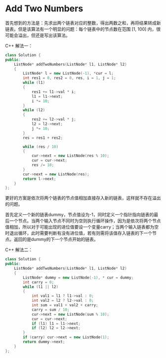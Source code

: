 # Add Two Numbers

首先想到的方法是：先求出两个链表对应的整数，得出两数之和，再将结果转成新链表。但是该算法有一个明显的问题：每个链表中的节点数在范围 [1, 100] 内，很可能会溢出，但还是写出该算法。

C++ 解法一：

```c++
class Solution {
public:
    ListNode* addTwoNumbers(ListNode* l1, ListNode* l2)
    {
        ListNode* l = new ListNode(-1), *cur = l;
        int res1 = 0, res2 = 0, res, i = 1, j = 1;
        while (l1)
        {
            res1 += l1->val * i;
            l1 = l1->next;
            i *= 10;
        }
        while (l2)
        {
            res2 += l2->val * j;
            l2 = l2->next;
            j *= 10;
        }
        res = res1 + res2;

        while (res / 10)
        {
            cur->next = new ListNode(res % 10);
            cur = cur->next;
            res /= 10;
        }
        cur->next = new ListNode(res);
        return l->next;
    }
};
```
更好的方案是依次将两个链表的节点值相加直接存入新的链表，这样就不存在溢出的问题。

首先定义一个新的链表dummy，节点值设为-1，同时定义一个指针指向链表的最后一个节点。当两个输入节点不同时为空则执行循环操作，因为是依次将两个节点值相加，所以对于可能出现的进位值要设一个变量carry；当两个输入链表都为空时退出循环，此时需要判断有没有进位值，若有则需将该值存入链表的下一个节点。返回的是dummy的下一个节点开始的链表。

C++ 解法二：

```c++
class Solution {
public:
    ListNode* addTwoNumbers(ListNode* l1, ListNode* l2)
    {
        ListNode* dummy = new ListNode(-1), * cur = dummy;
        int carry = 0;
        while (l1 || l2) 
        {
            int val1 = l1 ? l1->val : 0;
            int val2 = l2 ? l2->val : 0;
            int sum = val1 + val2 + carry;
            carry = sum / 10;
            cur->next = new ListNode(sum % 10);
            cur = cur->next;
            if (l1) l1 = l1->next;
            if (l2) l2 = l2->next;
        }
        if (carry) cur->next = new ListNode(1);
        return dummy->next;
    }
};
```

